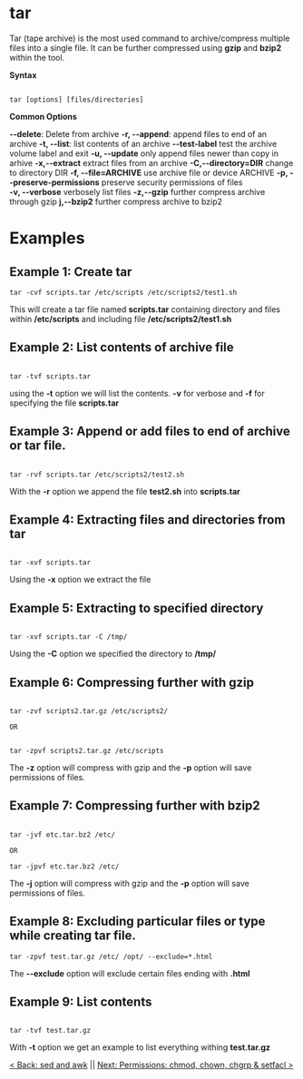 # tar  

Tar (tape archive) is the most used command to archive/compress multiple files into a single file. It can be further compressed using **gzip** and **bzip2** within the tool.

**Syntax**

```

tar [options] [files/directories]

```


**Common Options**

**--delete**: Delete from archive
**-r, --append**: append files to end of an archive
**-t, --list**: list contents of an archive
**--test-label** test the archive volume label and exit
**-u, --update** only append files newer than copy in arhive
**-x,--extract** extract files from an archive
**-C,--directory=DIR** change to directory DIR
**-f, --file=ARCHIVE** use archive file or device ARCHIVE
**-p, --preserve-permissions** preserve security permissions of files  
**-v, --verbose** verbosely list files
**-z,--gzip** further compress archive through gzip
**j,--bzip2** further compress archive to bzip2


# Examples


## Example 1: Create tar

```
tar -cvf scripts.tar /etc/scripts /etc/scripts2/test1.sh

```

This will create a tar file named **scripts.tar** containing directory and files within **/etc/scripts** and including file **/etc/scripts2/test1.sh**

## Example 2: List contents of archive file


```

tar -tvf scripts.tar

```

using the **-t** option we will list the contents. **-v** for verbose and **-f** for specifying the file **scripts.tar**

## Example 3: Append or add files to end of archive or tar file.


```

tar -rvf scripts.tar /etc/scripts2/test2.sh

```

With the **-r** option we append the file **test2.sh** into **scripts.tar**

## Example 4: Extracting files and directories from tar

```

tar -xvf scripts.tar

```

Using the **-x** option we extract the file

## Example 5: Extracting to specified directory


```

tar -xvf scripts.tar -C /tmp/

```

Using the **-C** option we specified the directory to **/tmp/**


## Example 6: Compressing further with gzip

```

tar -zvf scripts2.tar.gz /etc/scripts2/

OR


tar -zpvf scripts2.tar.gz /etc/scripts

```

The **-z** option will compress with gzip and the **-p** option will save permissions of files.

## Example 7: Compressing further with bzip2

```

tar -jvf etc.tar.bz2 /etc/

OR

tar -jpvf etc.tar.bz2 /etc/

```

The **-j** option will compress with gzip and the **-p** option will save permissions of files.

## Example 8: Excluding particular files or type while creating tar file.

```
tar -zpvf test.tar.gz /etc/ /opt/ --exclude=*.html

```
The **--exclude** option will exclude certain files ending with **.html**

## Example 9: List contents

```

tar -tvf test.tar.gz

```

With **-t** option we get an example to list everything withing **test.tar.gz**




[< Back: sed and awk](https://github.com/sxcdennis/Linux-Guides/blob/master/sedawk.md "sed and awk") || [Next: Permissions: chmod, chown, chgrp & setfacl >](https://github.com/sxcdennis/Linux-Guides/blob/master/chmodacl.md "Permissions chmod & ACL")
